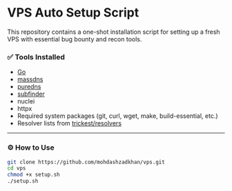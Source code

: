 # VPS Auto Setup Script

This repository contains a one-shot installation script for setting up a fresh VPS with essential bug bounty and recon tools.

### ✅ Tools Installed

- [Go](https://go.dev/)
- [massdns](https://github.com/blechschmidt/massdns)
- [puredns](https://github.com/d3mondev/puredns)
- [subfinder](https://github.com/projectdiscovery/subfinder)
- nuclei
- httpx
- Required system packages (git, curl, wget, make, build-essential, etc.)
- Resolver lists from [trickest/resolvers](https://github.com/trickest/resolvers)

---

### ⚙️ How to Use

```bash
git clone https://github.com/mohdashzadkhan/vps.git
cd vps
chmod +x setup.sh
./setup.sh
